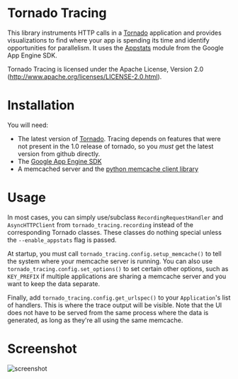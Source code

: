 Tornado Tracing
===============
This library instruments HTTP calls in a [Tornado](http://tornadoweb.org)
application and provides visualizations to find where your app is spending
its time and identify opportunities for parallelism.  It uses the
[Appstats](http://code.google.com/appengine/docs/python/tools/appstats.html)
module from the Google App Engine SDK.

Tornado Tracing is licensed under the Apache License, Version 2.0
(http://www.apache.org/licenses/LICENSE-2.0.html).

Installation
============
You will need:
* The latest version of [Tornado](http://tornadoweb.org).  Tracing depends
  on features that were not present in the 1.0 release of tornado, so
  you *must* get the latest version from github directly.
* The [Google App Engine SDK](http://code.google.com/appengine/downloads.html)
* A memcached server and the [python memcache client library](http://www.tummy.com/Community/software/python-memcached/)

Usage
=====
In most cases, you can simply use/subclass `RecordingRequestHandler`
and `AsyncHTTPClient` from `tornado_tracing.recording` instead of the
corresponding Tornado classes.  These classes do nothing special unless
the `--enable_appstats` flag is passed.

At startup, you must call `tornado_tracing.config.setup_memcache()` to tell
the system where your memcache server is running.  You can also use
`tornado_tracing.config.set_options()` to set certain other options,
such as `KEY_PREFIX` if multiple applications are sharing a memcache server
and you want to keep the data separate.

Finally, add `tornado_tracing.config.get_urlspec()` to your `Application`'s
list of handlers.  This is where the trace output will be visible.
Note that the UI does not have to be served from the same process where
the data is generated, as long as they're all using the same memcache.

Screenshot
==========
![screenshot](http://github.com/bdarnell/tornado_tracing/raw/master/demo/screenshot.png)